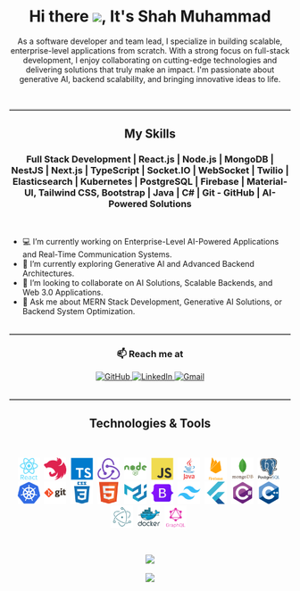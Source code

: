 <div> 
  <h1 align="center">
   Hi there 
   <img src="https://media.giphy.com/media/hvRJCLFzcasrR4ia7z/giphy.gif" width="30px"/>, It's <b> Shah Muhammad </b>
  </h1> 
  <p align="center"> 
    As a software developer and team lead, I specialize in building scalable, enterprise-level applications from scratch. With a strong focus on full-stack development, I enjoy collaborating on cutting-edge technologies and delivering solutions that truly make an impact. I'm passionate about generative AI, backend scalability, and bringing innovative ideas to life.
  </p> <br> 
  
  <hr style=" border-top: 2px solid #bbb"> 
  <h2 align="center">
    <b>My Skills</b>
  </h2> 
  <h3 align="center">
    Full Stack Development | React.js | Node.js | MongoDB | NestJS | Next.js | TypeScript | Socket.IO | WebSocket | Twilio | Elasticsearch | Kubernetes | PostgreSQL | Firebase | Material-UI, Tailwind CSS, Bootstrap | Java | C# | Git - GitHub | AI-Powered Solutions
  </h3> </br>
</div>

- 💻 I’m currently working on Enterprise-Level AI-Powered Applications and Real-Time Communication Systems. </br>
- 🧐 I’m currently exploring Generative AI and Advanced Backend Architectures. </br>
- 👯 I’m looking to collaborate on AI Solutions, Scalable Backends, and Web 3.0 Applications. </br>
- 💬 Ask me about MERN Stack Development, Generative AI Solutions, or Backend System Optimization. <br><br>
<hr style=" border-top: 2px solid #bbb">

<h3 align="center">
  <b>📫 Reach me at</b>
</h3>

<div align="center">

  <a href="https://github.com/CodeVortex-200">
    <img src="https://img.icons8.com/nolan/64/github.png" alt="GitHub" width="40">
  </a>
  <a href="https://www.linkedin.com/in/shah-muhammad-786abc/">
    <img src="https://img.icons8.com/nolan/64/linkedin.png" alt="LinkedIn" width="40">
  </a>
  <a href="https://shah.muhammad.work/">
    <img src="https://img.icons8.com/color-glass/48/000000/gmail.png" alt="Gmail" width="40">
  </a>

</div>

<br>
<hr style=" border-top: 2px solid #bbb"> 
<h2 align="center">
  <b>Technologies & Tools</b>
</h2>
<br>
<div align="center">

<img src="https://raw.githubusercontent.com/devicons/devicon/ca28c779441053191ff11710fe24a9e6c23690d6/icons/react/react-original-wordmark.svg" title="React" alt="React" width="40" height="40"/>&nbsp;
<img src="https://raw.githubusercontent.com/devicons/devicon/ca28c779441053191ff11710fe24a9e6c23690d6/icons/nestjs/nestjs-original.svg" title="NestJS" alt="NestJS" width="40" height="40"/>&nbsp;
<img src="https://raw.githubusercontent.com/devicons/devicon/ca28c779441053191ff11710fe24a9e6c23690d6/icons/typescript/typescript-original.svg" title="TypeScript" alt="TypeScript" width="40" height="40"/>&nbsp;
<img src="https://raw.githubusercontent.com/devicons/devicon/ca28c779441053191ff11710fe24a9e6c23690d6/icons/redux/redux-original.svg" title="Redux" alt="Redux" width="40" height="40"/>&nbsp;
<img src="https://raw.githubusercontent.com/devicons/devicon/ca28c779441053191ff11710fe24a9e6c23690d6/icons/nodejs/nodejs-plain-wordmark.svg" title="NodeJS" alt="NodeJS" width="40" height="40"/>&nbsp;
<img src="https://raw.githubusercontent.com/devicons/devicon/ca28c779441053191ff11710fe24a9e6c23690d6/icons/javascript/javascript-original.svg" title="JavaScript" alt="JavaScript" width="40" height="40"/>&nbsp;
<img src="https://raw.githubusercontent.com/devicons/devicon/ca28c779441053191ff11710fe24a9e6c23690d6/icons/java/java-original-wordmark.svg" title="Java" alt="Java" width="40" height="40"/>&nbsp;
<img src="https://raw.githubusercontent.com/devicons/devicon/ca28c779441053191ff11710fe24a9e6c23690d6/icons/firebase/firebase-plain-wordmark.svg" title="Firebase" alt="Firebase" width="40" height="40"/>&nbsp;
<img src="https://raw.githubusercontent.com/devicons/devicon/ca28c779441053191ff11710fe24a9e6c23690d6/icons/mongodb/mongodb-original-wordmark.svg" title="MongoDB" alt="MongoDB" width="40" height="40"/>&nbsp;
<img src="https://raw.githubusercontent.com/devicons/devicon/ca28c779441053191ff11710fe24a9e6c23690d6/icons/postgresql/postgresql-original-wordmark.svg" title="PostgreSQL" alt="PostgreSQL" width="40" height="40"/>&nbsp;
<img src="https://raw.githubusercontent.com/devicons/devicon/ca28c779441053191ff11710fe24a9e6c23690d6/icons/kubernetes/kubernetes-plain.svg" title="Kubernetes" alt="Kubernetes" width="40" height="40"/>&nbsp;
<img src="https://raw.githubusercontent.com/devicons/devicon/ca28c779441053191ff11710fe24a9e6c23690d6/icons/git/git-original-wordmark.svg" title="Git" alt="Git" width="40" height="40"/>&nbsp;
<img src="https://raw.githubusercontent.com/devicons/devicon/ca28c779441053191ff11710fe24a9e6c23690d6/icons/css3/css3-plain-wordmark.svg" title="CSS3" alt="CSS" width="40" height="40"/>&nbsp;
<img src="https://raw.githubusercontent.com/devicons/devicon/ca28c779441053191ff11710fe24a9e6c23690d6/icons/html5/html5-original.svg" title="HTML5" alt="HTML" width="40" height="40"/>&nbsp;
<img src="https://raw.githubusercontent.com/devicons/devicon/ca28c779441053191ff11710fe24a9e6c23690d6/icons/materialui/materialui-original.svg" title="Material UI" alt="Material UI" width="40" height="40"/>&nbsp;
<img src="https://raw.githubusercontent.com/devicons/devicon/ca28c779441053191ff11710fe24a9e6c23690d6/icons/bootstrap/bootstrap-original.svg" title="Bootstrap" alt="Bootstrap" width="40" height="40"/>&nbsp;
<img src="https://raw.githubusercontent.com/devicons/devicon/ca28c779441053191ff11710fe24a9e6c23690d6/icons/tailwindcss/tailwindcss-original.svg" title="Tailwind CSS" alt="Tailwind CSS" width="40" height="40"/>&nbsp;
<img src="https://raw.githubusercontent.com/devicons/devicon/ca28c779441053191ff11710fe24a9e6c23690d6/icons/flutter/flutter-original.svg" title="Flutter" alt="Flutter" width="40" height="40"/>&nbsp;
<img src="https://raw.githubusercontent.com/devicons/devicon/ca28c779441053191ff11710fe24a9e6c23690d6/icons/csharp/csharp-original.svg" title="C#" alt="C#" width="40" height="40"/>&nbsp;
<img src="https://raw.githubusercontent.com/devicons/devicon/ca28c779441053191ff11710fe24a9e6c23690d6/icons/cplusplus/cplusplus-original.svg" title="C++" alt="C++" width="40" height="40"/>&nbsp;
<img src="https://raw.githubusercontent.com/devicons/devicon/ca28c779441053191ff11710fe24a9e6c23690d6/icons/electron/electron-original.svg" title="Electron" alt="Electron" width="40" height="40"/>&nbsp;
<img src="https://raw.githubusercontent.com/devicons/devicon/ca28c779441053191ff11710fe24a9e6c23690d6/icons/docker/docker-original-wordmark.svg" title="Docker" alt="Docker" width="40" height="40"/>&nbsp;
<img src="https://raw.githubusercontent.com/devicons/devicon/ca28c779441053191ff11710fe24a9e6c23690d6/icons/graphql/graphql-plain-wordmark.svg" title="GraphQL" alt="GraphQL" width="40" height="40"/>&nbsp;

</div>
<br>
<div align="center">
  <p align="center">
  <img src="https://github-readme-streak-stats.herokuapp.com/?user=Ahmed-1282&theme=chartreuse-dark">
</p>
<p align="center">
  <img src="https://github-profile-summary-cards.vercel.app/api/cards/profile-details?username=CodeVortex-200&theme=chartreuse_dark">
</p>
</div>


